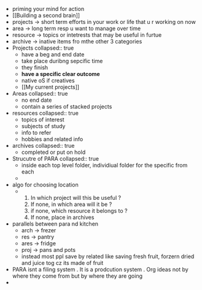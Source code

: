 - priming your mind for action
- [[Building a second brain]]
- projects -> short term efforts in your work or life that u r working on now
- area -> long term resp u want to manage over time
- resource -> topics or intetrests that may be useful in furtue
- archive -> inative items fro mthe other 3 categories
- Projects
  collapsed:: true
	- have a beg and end date
	- take place  duribng sepcific time
	- they finish
	- **have a specific clear outcome**
	- native oS if creatives
	- [[My current  projects]]
- Areas
  collapsed:: true
	- no end date
	- contain a series of stacked projects
- resources
  collapsed:: true
	- topics of interest
	- subjects of study
	- info to refer
	- hobbies and related info
- archives
  collapsed:: true
	- completed or put on hold
- Strucutre of PARA
  collapsed:: true
	- inside each  top level folder, individiual folder for the specific from each
	-
- algo for choosing location
	- 1. In which project will this be useful ?
	  2. If none, in which area will it be ?
	  3. if none, which resource it belongs to ?
	  4. If none, place in archives
- parallels between para nd kitchen
	- arch -> frezer
	- res -> pantry
	- ares -> fridge
	- proj -> pans and pots
	- instead most ppl save by related like saving fresh fruit, forzern dried and juice tog cz its made of fruit
- PARA isnt a filing system . It is a prodcution system . Org ideas not by where they come from but by where they are going
-